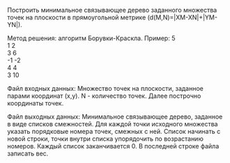 Построить минимальное связывающее дерево заданного множества точек на плоскости в прямоугольной метрике (d(M,N)=|XM-XN|+|YM-YN|).

Метод решения: алгоритм Борувки-Краскла. Пример:
5  
1 2  
3 6  
-1 -2  
4 4  
3 10  

Файл входных данных:
Множество точек  на плоскости,  заданное парами координат (x,y).
N - количество точек. Далее построчно координаты точек.

Файл выходных данных: Минимальное связывающее  дерево,  заданное в виде списков смежностей. Для каждой точки исходного  множества  указать  порядковые  номера  точек, смежных с ней.  Список начинать с новой строки, точки внутри списка упорядочить по возрастанию номеров. Каждый список заканчивается 0. В последней строке файла записать вес.